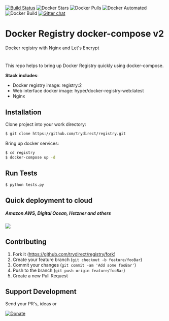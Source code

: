 [![Build Status](https://travis-ci.com/trydirect/registry.svg?branch=master)](https://travis-ci.com/trydirect/registry)
![Docker Stars](https://img.shields.io/docker/stars/trydirect/registry.svg)
![Docker Pulls](https://img.shields.io/docker/pulls/trydirect/registry.svg)
![Docker Automated](https://img.shields.io/docker/cloud/automated/trydirect/registry.svg)
![Docker Build](https://img.shields.io/docker/cloud/build/trydirect/registry.svg)
[![Gitter chat](https://badges.gitter.im/trydirect/community.png)](https://gitter.im/try-direct/community)
# Docker Registry docker-compose v2 

Docker registry with Nginx and Let's Encrypt 

# 
This repo helps to bring up Docker Registry quickly using docker-compose.

**Stack includes**: 
 * Docker registry image: registry:2
 * Web interface docker image: hyper/docker-registry-web:latest
 * Nginx
 

## Installation
Clone project into your work directory:
```sh
$ git clone https://github.com/trydirect/registry.git
```
Bring up docker services:
```sh
$ cd registry
$ docker-compose up -d
```


## Run Tests

```
$ python tests.py 
```


## Quick deployment to cloud
##### Amazon AWS, Digital Ocean, Hetzner and others
[<img src="https://img.shields.io/badge/quick%20deploy-%40try.direct-brightgreen.svg">](https://try.direct/server/user/deploy/InJlZ2lzdHJ5fDZ8MzIi.EIJLoA.-NyS4DE9LucPVr9WaQzHZTnbmvE/)



## Contributing


1. Fork it (<https://github.com/trydirect/registry/fork>)
2. Create your feature branch (`git checkout -b feature/fooBar`)
3. Commit your changes (`git commit -am 'Add some fooBar'`)
4. Push to the branch (`git push origin feature/fooBar`)
5. Create a new Pull Request


## Support Development

Send your PR's, ideas or 

[![Donate](https://img.shields.io/badge/Donate-PayPal-green.svg)](https://www.paypal.com/cgi-bin/webscr?cmd=_s-xclick&hosted_button_id=2BH8ED2AUU2RL) 


